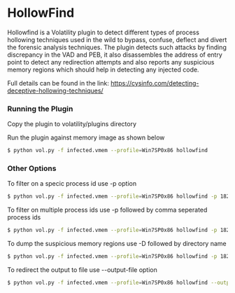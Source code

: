 # HollowFind
Hollowfind is a Volatility plugin to detect different types of process hollowing techniques used in the wild to bypass, confuse, deflect and divert the forensic analysis techniques. The plugin detects such attacks by finding discrepancy in the VAD and PEB, it also disassembles the address of entry point to detect any redirection attempts and also reports any suspicious memory regions which should help in detecting any injected code.

Full details can be found in the link:
https://cysinfo.com/detecting-deceptive-hollowing-techniques/

### Running the Plugin

Copy the plugin to volatility/plugins directory

Run the plugin against memory image as shown below

```sh
$ python vol.py -f infected.vmem --profile=Win7SP0x86 hollowfind
```

### Other Options

To filter on a specic process id use -p option

```sh
$ python vol.py -f infected.vmem --profile=Win7SP0x86 hollowfind -p 1820
```

To filter on multiple process ids use -p followed by comma seperated process ids

```sh
$ python vol.py -f infected.vmem --profile=Win7SP0x86 hollowfind -p 1820,868
```

To dump the suspicious memory regions use -D followed by directory name

```sh
$ python vol.py -f infected.vmem --profile=Win7SP0x86 hollowfind -p 1820 -D dump/
```

To redirect the output to file use --output-file option

```sh
$ python vol.py -f infected.vmem --profile=Win7SP0x86 hollowfind --output-file=output.txt
```




